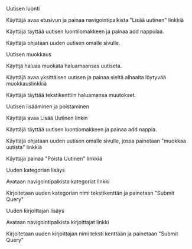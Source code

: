 Uutisen luonti


Käyttäjä avaa etusivun ja painaa navigointipalkista "Lisää uutinen" linkkiä

Käyttäjä täyttää uutisen luontilomakkeen ja painaa add nappulaa.

Käyttäjä ohjataan uuden uutisen omalle sivulle.



Uutisen muokkaus


Käyttjä haluaa muokata haluamaansas uutiseta.

Käyttäjä avaa yksittäisen uutisen ja painaa sieltä alhaalta löytyvää muokkauslinkkiä

Käyttäjä täyttää tekstikenttiin haluamansa muutokset.



Uutisen lisääminen ja poistaminen


Käyttäjä avaa Lisää Uutinen linkin

Käyttäjä täyttää uutisen luontiomakkeen ja painaa add nappia.

Käyttäjä ohjataan uuden uutisen omalle sivulle, jossa painetaan "muokkaa uutista" linkkiä

Käyttäjä painaa "Poista Uutinen" linkkiä



Uuden kategorian lisäys


Avataan navigointipalkista kategoriat linkki

Kirjoitetaan uuden kategorian nimi tekstikenttän ja painetaan "Submit Query"



Uuden kirjoittajan lisäys


Avataan navigointipalkista kirjoittajat linkki

Kirjoitetaan uuden kirjoittajan nimi teksti kenttään ja painetaan "Submit Query"
